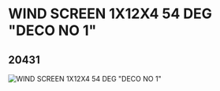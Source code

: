 # WIND SCREEN 1X12X4 54 DEG "DECO NO 1"
## 20431
![WIND SCREEN 1X12X4 54 DEG "DECO NO 1"](https://lc-www-live-s.legocdn.com/media/bricks/5/2/6106080.jpg)